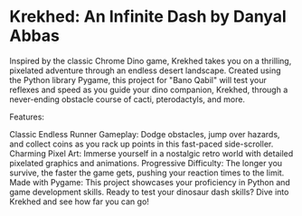 # Krekhed: An Infinite Dash by Danyal Abbas

Inspired by the classic Chrome Dino game, Krekhed takes you on a thrilling, pixelated adventure through an endless desert landscape. Created using the Python library Pygame, this project for "Bano Qabil" will test your reflexes and speed as you guide your dino companion, Krekhed, through a never-ending obstacle course of cacti, pterodactyls, and more.

Features:

Classic Endless Runner Gameplay: Dodge obstacles, jump over hazards, and collect coins as you rack up points in this fast-paced side-scroller.
Charming Pixel Art: Immerse yourself in a nostalgic retro world with detailed pixelated graphics and animations.
Progressive Difficulty: The longer you survive, the faster the game gets, pushing your reaction times to the limit.
Made with Pygame: This project showcases your proficiency in Python and game development skills.
Ready to test your dinosaur dash skills? Dive into Krekhed and see how far you can go!
